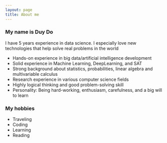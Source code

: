 ```yaml
---
layout: page
title: About me
---
```


### My name is Duy Do
I have 5 years experience in data science. I especially love new technologies that help solve real problems in the world
+ Hands-on experience in big data/artificial intelligence development
+ Solid experience in Machine Learning, DeepLearning, and SAT
+ Strong background about statistics, probabilities, linear algebra and multivariable calculus
+ Research experience in various computer science fields
+ Highly logical thinking and good problem-solving skill
+ Personality: Being hard-working, enthusiasm, carefulness, and a big will to learn 

### My hobbies
+ Traveling
+ Coding
+ Learning
+ Reading
